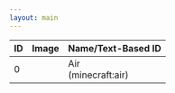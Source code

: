 ```yaml
---
layout: main
---
```


ID | Image | Name/Text-Based ID
----|-------|------
0 | | Air<br/>(minecraft:air)
